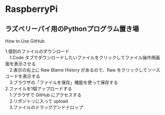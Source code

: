 # RaspberryPi
ラズベリーパイ用のPythonプログラム置き場
---
How to Use GitHub

1.個別のファイルのダウンロード  
　1.Code タブでダウンロードしたいファイルをクリックしてファイル操作用画面を表示させる  
　2.表示の右上に Raw Blame History があるので、Raw をクリックしてソースコードを表示する  
　3.ブラウザの「ファイルを保存」機能を使って保存する  
2.ファイルを1個アップロードする  
　1.ブラウザで GitHub にアクセスする  
　2.リポジトリに入って upload  
　3.ファイルのドラッグアンドドロップ  
